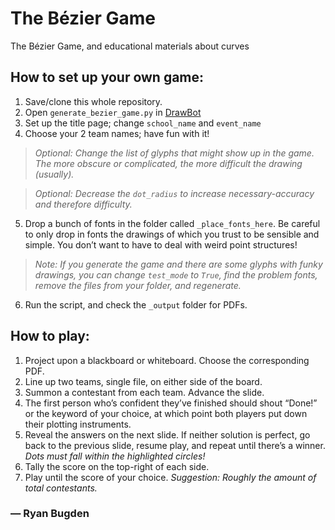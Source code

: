 # The Bézier Game

The Bézier Game, and educational materials about curves

## How to set up your own game:
1. Save/clone this whole repository.
2. Open `generate_bezier_game.py` in [DrawBot](https://www.drawbot.com/index.html)
3. Set up the title page; change `school_name` and `event_name`
4. Choose your 2 team names; have fun with it!

> *Optional: Change the list of glyphs that might show up in the game. The more obscure or complicated, the more difficult the drawing (usually).*

> *Optional: Decrease the `dot_radius` to increase necessary-accuracy and therefore difficulty.*

5. Drop a bunch of fonts in the folder called `_place_fonts_here`. Be careful to only drop in fonts the drawings of which you trust to be sensible and simple. You don’t want to have to deal with weird point structures! 

> *Note: If you generate the game and there are some glyphs with funky drawings, you can change `test_mode` to `True`, find the problem fonts, remove the files from your folder, and regenerate.*

6. Run the script, and check the `_output` folder for PDFs.

## How to play:
1. Project upon a blackboard or whiteboard. Choose the corresponding PDF.
2. Line up two teams, single file, on either side of the board.
3. Summon a contestant from each team. Advance the slide.
4. The first person who’s confident they’ve finished should shout “Done!” or the keyword of your choice, at which point both players put down their plotting instruments.
5. Reveal the answers on the next slide. If neither solution is perfect, go back to the previous slide, resume play, and repeat until there’s a winner. *Dots must fall within the highlighted circles!*
6. Tally the score on the top-right of each side.
7. Play until the score of your choice. *Suggestion: Roughly the amount of total contestants.*

### — Ryan Bugden